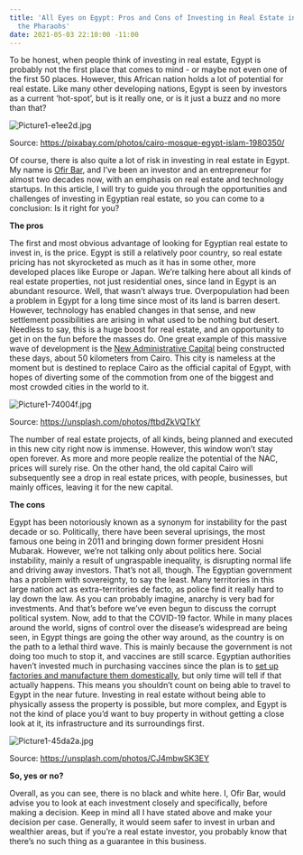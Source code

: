 ```yaml
---
title: 'All Eyes on Egypt: Pros and Cons of Investing in Real Estate in the Land of
  the Pharaohs'
date: 2021-05-03 22:10:00 -11:00
---
```


To be honest, when people think of investing in real estate, Egypt is probably not the first place that comes to mind - or maybe not even one of the first 50 places. However, this African nation holds a lot of potential for real estate. Like many other developing nations, Egypt is seen by investors as a current ‘hot-spot’, but is it really one, or is it just a buzz and no more than that?

![Picture1-e1ee2d.jpg](/uploads/Picture1-e1ee2d.jpg)

Source: https://pixabay.com/photos/cairo-mosque-egypt-islam-1980350/

Of course, there is also quite a lot of risk in investing in real estate in Egypt. My name is [Ofir Bar](https://www.linkedin.com/in/ofir-eyal-bar-074307181/), and I’ve been an investor and an entrepreneur for almost two decades now, with an emphasis on real estate and technology startups. In this article, I will try to guide you through the opportunities and challenges of investing in Egyptian real estate, so you can come to a conclusion: Is it right for you?

**The pros**

The first and most obvious advantage of looking for Egyptian real estate to invest in, is the price. Egypt is still a relatively poor country, so real estate pricing has not skyrocketed as much as it has in some other, more developed places like Europe or Japan. We’re talking here about all kinds of real estate properties, not just residential ones, since land in Egypt is an abundant resource.
Well, that wasn’t always true. Overpopulation had been a problem in Egypt for a long time since most of its land is barren desert. However, technology has enabled changes in that sense, and new settlement possibilities are arising in what used to be nothing but desert. Needless to say, this is a huge boost for real estate, and an opportunity to get in on the fun before the masses do.
One great example of this massive wave of development is the [New Administrative Capital](https://www.reuters.com/world/china/egypt-prepares-start-move-new-capital-away-chaos-cairo-2021-03-17/) being constructed these days, about 50 kilometers from Cairo. This city is nameless at the moment but is destined to replace Cairo as the official capital of Egypt, with hopes of diverting some of the commotion from one of the biggest and most crowded cities in the world to it.

![Picture1-74004f.jpg](/uploads/Picture1-74004f.jpg)

Source: https://unsplash.com/photos/ftbdZkVQTkY

The number of real estate projects, of all kinds, being planned and executed in this new city right now is immense. However, this window won’t stay open forever. As more and more people realize the potential of the NAC, prices will surely rise. On the other hand, the old capital Cairo will subsequently see a drop in real estate prices, with people, businesses, but mainly offices, leaving it for the new capital.

**The cons**

Egypt has been notoriously known as a synonym for instability for the past decade or so. Politically, there have been several uprisings, the most famous one being in 2011 and bringing down former president Hosni Mubarak. However, we’re not talking only about politics here. Social instability, mainly a result of ungraspable inequality, is disrupting normal life and driving away investors.
That’s not all, though. The Egyptian government has a problem with sovereignty, to say the least. Many territories in this large nation act as extra-territories de facto, as police find it really hard to lay down the law. As you can probably imagine, anarchy is very bad for investments. And that’s before we’ve even begun to discuss the corrupt political system.
Now, add to that the COVID-19 factor. While in many places around the world, signs of control over the disease’s widespread are being seen, in Egypt things are going the other way around, as the country is on the path to a lethal third wave. This is mainly because the government is not doing too much to stop it, and vaccines are still scarce. Egyptian authorities haven’t invested much in purchasing vaccines since the plan is to [set up factories and manufacture them domestically](http://www.xinhuanet.com/english/2021-04/22/c_139898938.htm), but only time will tell if that actually happens.
This means you shouldn’t count on being able to travel to Egypt in the near future. Investing in real estate without being able to physically assess the property is possible, but more complex, and Egypt is not the kind of place you’d want to buy property in without getting a close look at it, its infrastructure and its surroundings first.

![Picture1-45da2a.jpg](/uploads/Picture1-45da2a.jpg)

Source: https://unsplash.com/photos/CJ4mbwSK3EY

**So, yes or no?**

Overall, as you can see, there is no black and white here. I, Ofir Bar, would advise you to look at each investment closely and specifically, before making a decision. Keep in mind all I have stated above and make your decision per case. Generally, it would seem safer to invest in urban and wealthier areas, but if you’re a real estate investor, you probably know that there’s no such thing as a guarantee in this business.

